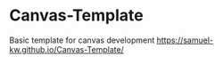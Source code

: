 # Canvas-Template
Basic template for canvas development
https://samuel-kw.github.io/Canvas-Template/
